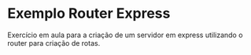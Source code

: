 # Exemplo Router Express

Exercício em aula para a criação de um servidor em express utilizando o router para criação de rotas.